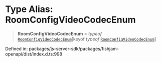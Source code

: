 # Type Alias: RoomConfigVideoCodecEnum

> **RoomConfigVideoCodecEnum** = *typeof* [`RoomConfigVideoCodecEnum`](../variables/RoomConfigVideoCodecEnum.md)\[keyof *typeof* [`RoomConfigVideoCodecEnum`](../variables/RoomConfigVideoCodecEnum.md)\]

Defined in: packages/js-server-sdk/packages/fishjam-openapi/dist/index.d.ts:998
